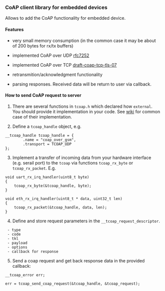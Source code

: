 ### CoAP client library for embedded devices

Allows to add the CoAP functionality for embedded device.

#### Features

- very small memory consumption (in the common case it may be about of 200 bytes for rx/tx buffers)

- implemented CoAP over UDP [rfc7252](https://tools.ietf.org/html/rfc7252)

- implemented CoAP over TCP [draft-coap-tcp-tls-07](https://tools.ietf.org/html/draft-ietf-core-coap-tcp-tls-07)

- retransmition/acknowledgment functionality

- parsing responses. Received data will be return to user via callback.


#### How to send CoAP request to server

1) There are several functions in `tcoap.h` which declared how `external`. You should provide it implementation in your code.
See [wiki](https://github.com/Mozilla9/tiny-coap/wiki) for common case of their implementation.


2) Define a `tcoap_handle` object, e.g.

```
__tcoap_handle tcoap_handle = {
        .name = "coap_over_gsm",
        .transport = TCOAP_UDP
};

```


3) Implement a transfer of incoming data from your hardware interface (e.g. serail port) to the `tcoap` via  functions `tcoap_rx_byte` or `tcoap_rx_packet`. E.g.

```
void uart_rx_irq_handler(uint8_t byte)
{
    tcoap_rx_byte(&tcoap_handle, byte);
}

void eth_rx_irq_handler(uint8_t * data, uint32_t len)
{
    tcoap_rx_packet(&tcoap_handle, data, len);
}

```


4) Define and store request parameters in the `__tcoap_request_descriptor`.

```
 - type
 - code
 - tkl
 - payload
 - options
 - callback for response

```

5) Send a coap request and get back response data in the provided callback:

```
__tcoap_error err;

err = tcoap_send_coap_request(&tcoap_handle, &tcoap_request);

```
